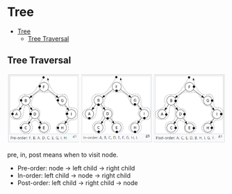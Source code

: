 # Tree

- [Tree](#tree)
  - [Tree Traversal](#tree-traversal)

## Tree Traversal

![tree-traversal](./img/tree-traversal.png)

pre, in, post means when to visit node.

- Pre-order: node -> left child -> right child
- In-order: left child -> node -> right child
- Post-order: left child -> right child -> node

